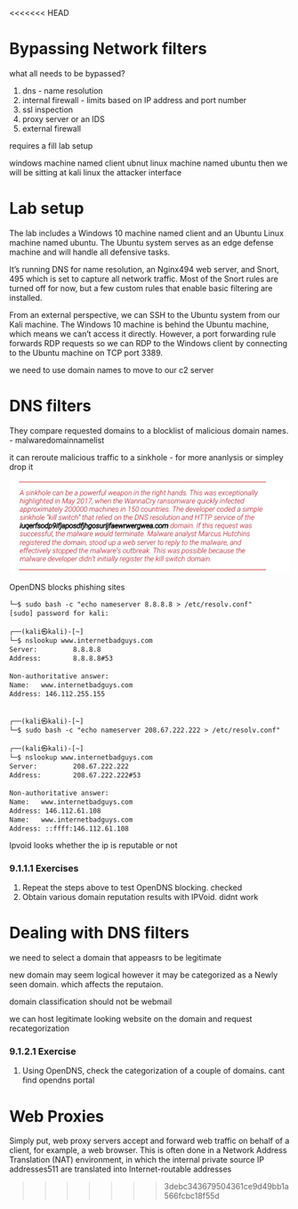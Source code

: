 <<<<<<< HEAD
# Bypassing Network filters

what all needs to be bypassed?

1. dns - name resolution
2. internal firewall - limits based on IP address and port number
3. ssl inspection 
4. proxy server or an IDS
5. external firewall

requires a fill lab setup

windows machine named client
ubnut linux machine named ubuntu
then we will be sitting at kali linux the attacker interface

# Lab setup

The lab includes a Windows 10 machine named client and an Ubuntu Linux machine named 
ubuntu. The Ubuntu system serves as an edge defense machine and will handle all defensive 
tasks. 

It’s running DNS for name resolution, an Nginx494 web server, and Snort,
495 which is set to 
capture all network traffic. Most of the Snort rules are turned off for now, but a few custom rules 
that enable basic filtering are installed.

From an external perspective, we can SSH to the Ubuntu system from our Kali machine. The 
Windows 10 machine is behind the Ubuntu machine, which means we can’t access it directly. 
However, a port forwarding rule forwards RDP requests so we can RDP to the Windows client by 
connecting to the Ubuntu machine on TCP port 3389.

we need to use domain names to move to our c2 server

# DNS filters

They compare requested domains to a blocklist of malicious domain names. - malwaredomainnamelist

it can reroute malicious traffic to a sinkhole - for more ananlysis or simpley drop it

![](20220720150855.png)  

OpenDNS blocks phishing sites

```
└─$ sudo bash -c "echo nameserver 8.8.8.8 > /etc/resolv.conf"
[sudo] password for kali: 
                                                                                                                             
┌──(kali㉿kali)-[~]
└─$ nslookup www.internetbadguys.com
Server:         8.8.8.8
Address:        8.8.8.8#53

Non-authoritative answer:
Name:   www.internetbadguys.com
Address: 146.112.255.155

                                                                                                                             
┌──(kali㉿kali)-[~]
└─$ sudo bash -c "echo nameserver 208.67.222.222 > /etc/resolv.conf"
                                                                                                                             
┌──(kali㉿kali)-[~]
└─$ nslookup www.internetbadguys.com
Server:         208.67.222.222
Address:        208.67.222.222#53

Non-authoritative answer:
Name:   www.internetbadguys.com
Address: 146.112.61.108
Name:   www.internetbadguys.com
Address: ::ffff:146.112.61.108

```

Ipvoid looks whether the ip is reputable or not

### 9.1.1.1 Exercises
1. Repeat the steps above to test OpenDNS blocking.
   checked
2. Obtain various domain reputation results with IPVoid.
    didnt work
# Dealing with DNS filters

we need to select a domain that appeasrs to be legitimate

new domain may seem logical however it may be categorized as a Newly seen domain. which affects the reputaion.

domain classification should not be webmail

we can host legitimate looking website on the domain and request recategorization

### 9.1.2.1 Exercise
1. Using OpenDNS, check the categorization of a couple of domains.
    cant find opendns portal

# Web Proxies

Simply put, web proxy servers accept and forward web traffic on behalf of a client, for example, a 
web browser. This is often done in a Network Address Translation (NAT) environment, in which 
the internal private source IP addresses511 are translated into Internet-routable addresses

>>>>>>> 3debc343679504361ce9d49bb1a566fcbc18f55d

